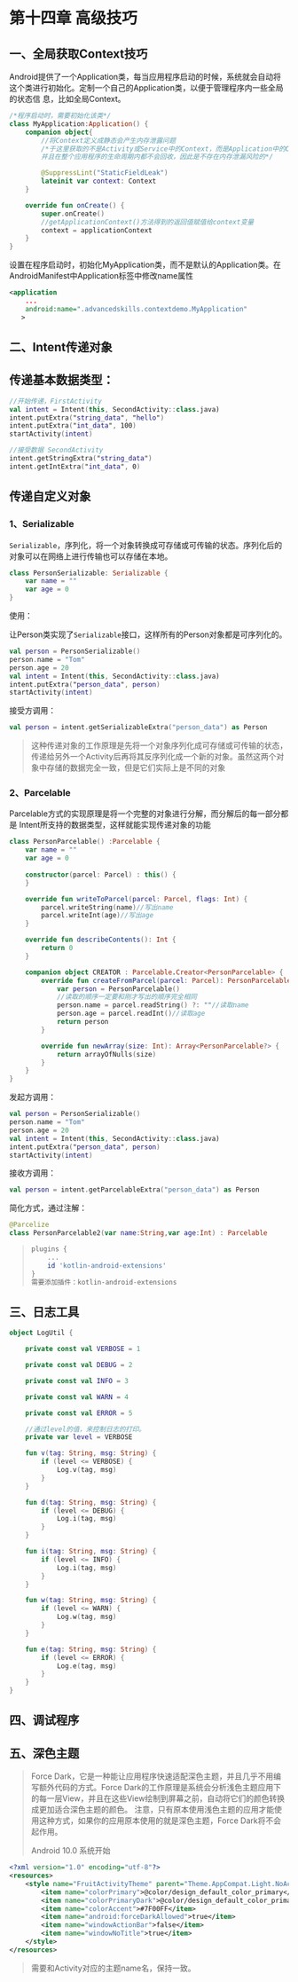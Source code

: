 # 第十四章 高级技巧 

## 一、全局获取Context技巧

Android提供了一个Application类，每当应用程序启动的时候，系统就会自动将这个类进行初始化。定制一个自己的Application类，以便于管理程序内一些全局的状态信 息，比如全局Context。

```kotlin
/*程序启动时，需要初始化该类*/
class MyApplication:Application() {
    companion object{
        //将Context定义成静态会产生内存泄露问题
        /*于这里获取的不是Activity或Service中的Context，而是Application中的Context，它全局只会存在一份实例，
        并且在整个应用程序的生命周期内都不会回收，因此是不存在内存泄漏风险的*/

        @SuppressLint("StaticFieldLeak")
        lateinit var context: Context
    }

    override fun onCreate() {
        super.onCreate()
        //getApplicationContext()方法得到的返回值赋值给context变量
        context = applicationContext
    }
}
```

设置在程序启动时，初始化MyApplication类，而不是默认的Application类。在AndroidManifest中Application标签中修改name属性

```xml
<application
    ...
    android:name=".advancedskills.contextdemo.MyApplication"
   >
```

## 二、Intent传递对象

## 传递基本数据类型：

```kotlin
//开始传递，FirstActivity
val intent = Intent(this, SecondActivity::class.java)
intent.putExtra("string_data", "hello")
intent.putExtra("int_data", 100)
startActivity(intent)

//接受数据 SecondActivity
intent.getStringExtra("string_data")
intent.getIntExtra("int_data", 0)
```

## 传递自定义对象

### 1、Serializable

`Serializable`，序列化，将一个对象转换成可存储或可传输的状态。序列化后的对象可以在网络上进行传输也可以存储在本地。

```kotlin
class PersonSerializable: Serializable {
    var name = ""
    var age = 0
}
```

使用：

让Person类实现了`Serializable`接口，这样所有的Person对象都是可序列化的。

```kotlin
val person = PersonSerializable()
person.name = "Tom"
person.age = 20
val intent = Intent(this, SecondActivity::class.java)
intent.putExtra("person_data", person)
startActivity(intent)

```

接受方调用：

```kotlin
val person = intent.getSerializableExtra("person_data") as Person
```

> 这种传递对象的工作原理是先将一个对象序列化成可存储或可传输的状态，传递给另外一个Activity后再将其反序列化成一个新的对象。虽然这两个对象中存储的数据完全一致，但是它们实际上是不同的对象

### 2、Parcelable

Parcelable方式的实现原理是将一个完整的对象进行分解，而分解后的每一部分都是 Intent所支持的数据类型，这样就能实现传递对象的功能

```kotlin
class PersonParcelable() :Parcelable {
    var name = ""
    var age = 0
    
    constructor(parcel: Parcel) : this() {
    }

    override fun writeToParcel(parcel: Parcel, flags: Int) {
        parcel.writeString(name)//写出name
        parcel.writeInt(age)//写出age
    }

    override fun describeContents(): Int {
        return 0
    }

    companion object CREATOR : Parcelable.Creator<PersonParcelable> {
        override fun createFromParcel(parcel: Parcel): PersonParcelable {
            var person = PersonParcelable()
            //读取的顺序一定要和刚才写出的顺序完全相同
            person.name = parcel.readString() ?: ""//读取name
            person.age = parcel.readInt()//读取age
            return person
        }

        override fun newArray(size: Int): Array<PersonParcelable?> {
            return arrayOfNulls(size)
        }
    }
}
```

发起方调用：

```kotlin
val person = PersonSerializable()
person.name = "Tom"
person.age = 20
val intent = Intent(this, SecondActivity::class.java)
intent.putExtra("person_data", person)
startActivity(intent)
```

接收方调用：

```kotlin
val person = intent.getParcelableExtra("person_data") as Person
```



简化方式，通过注解：

```kotlin
@Parcelize
class PersonParcelable2(var name:String,var age:Int) : Parcelable
```

> ```groovy
> plugins {
>     ...
>     id 'kotlin-android-extensions'
> }
> 需要添加插件：kotlin-android-extensions
> ```

## 三、日志工具

```kotlin
object LogUtil {

    private const val VERBOSE = 1

    private const val DEBUG = 2

    private const val INFO = 3

    private const val WARN = 4

    private const val ERROR = 5

    //通过level的值，来控制日志的打印。
    private var level = VERBOSE

    fun v(tag: String, msg: String) {
        if (level <= VERBOSE) {
            Log.v(tag, msg)
        }
    }

    fun d(tag: String, msg: String) {
        if (level <= DEBUG) {
            Log.i(tag, msg)
        }
    }

    fun i(tag: String, msg: String) {
        if (level <= INFO) {
            Log.i(tag, msg)
        }
    }

    fun w(tag: String, msg: String) {
        if (level <= WARN) {
            Log.w(tag, msg)
        }
    }

    fun e(tag: String, msg: String) {
        if (level <= ERROR) {
            Log.e(tag, msg)
        }
    }
}
```

## 四、调试程序

## 五、深色主题

> Force Dark，它是一种能让应用程序快速适配深色主题，并且几乎不用编写额外代码的方式。Force Dark的工作原理是系统会分析浅色主题应用下的每一层View，并且在这些View绘制到屏幕之前，自动将它们的颜色转换成更加适合深色主题的颜色。 注意，只有原本使用浅色主题的应用才能使用这种方式，如果你的应用原本使用的就是深色主题，Force Dark将不会起作用。
>
> Android 10.0 系统开始

```xml
<?xml version="1.0" encoding="utf-8"?>
<resources>
    <style name="FruitActivityTheme" parent="Theme.AppCompat.Light.NoActionBar">
        <item name="colorPrimary">@color/design_default_color_primary</item>
        <item name="colorPrimaryDark">@color/design_default_color_primary_dark</item>
        <item name="colorAccent">#7F00FF</item>
        <item name="android:forceDarkAllowed">true</item>
        <item name="windowActionBar">false</item>
        <item name="windowNoTitle">true</item>
    </style>
</resources>
```

> 需要和Activity对应的主题name名，保持一致。